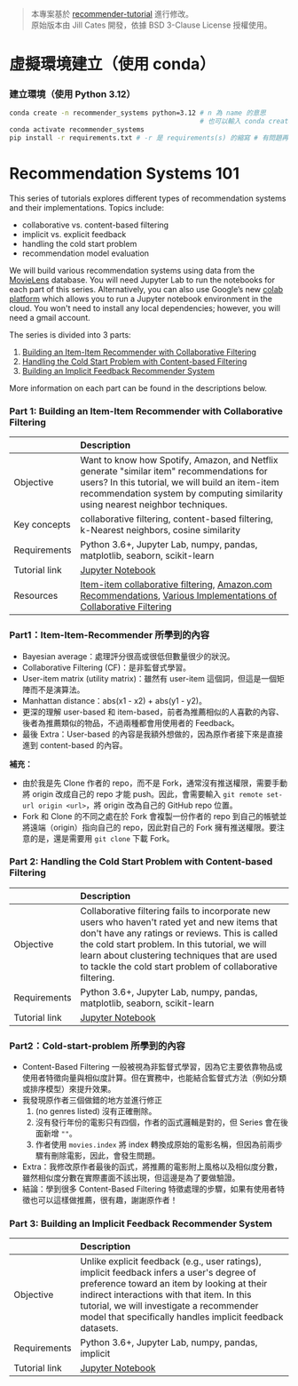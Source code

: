 > 本專案基於 [recommender-tutorial](https://github.com/topspinj/recommender-tutorial) 進行修改。  
> 原始版本由 Jill Cates 開發，依據 BSD 3-Clause License 授權使用。

# 虛擬環境建立（使用 conda）

### 建立環境（使用 Python 3.12）
```bash
conda create -n recommender_systems python=3.12 # n 為 name 的意思 
                                                # 也可以輸入 conda create --name recommender_systems python=3.12
conda activate recommender_systems
pip install -r requirements.txt # -r 是 requirements(s) 的縮寫 # 有問題再手動調整
```

# Recommendation Systems 101

This series of tutorials explores different types of recommendation systems and their implementations. Topics include:

- collaborative vs. content-based filtering
- implicit vs. explicit feedback
- handling the cold start problem
- recommendation model evaluation

We will build various recommendation systems using data from the [MovieLens](https://movielens.org/) database. You will need Jupyter Lab to run the notebooks for each part of this series. Alternatively, you can also use Google’s new [colab platform](https://colab.research.google.com) which allows you to run a Jupyter notebook environment in the cloud. You won't need to install any local dependencies; however, you will need a gmail account. 

The series is divided into 3 parts:

1. [Building an Item-Item Recommender with Collaborative Filtering](#part-1-building-an-item-item-recommender-with-collaborative-filtering)
2. [Handling the Cold Start Problem with Content-based Filtering](#part-2-handling-the-cold-start-problem-with-content-based-filtering)
3. [Building an Implicit Feedback Recommender System](#part-3-building-an-implicit-feedback-recommender-system)


More information on each part can be found in the descriptions below.

### Part 1: Building an Item-Item Recommender with Collaborative Filtering

| |Description |
|:-----------|:----------|
|Objective|Want to know how Spotify, Amazon, and Netflix generate "similar item" recommendations for users? In this tutorial, we will build an item-item recommendation system by computing similarity using nearest neighbor techniques.|
|Key concepts|collaborative filtering, content-based filtering, k-Nearest neighbors, cosine similarity|
|Requirements|Python 3.6+, Jupyter Lab, numpy, pandas, matplotlib, seaborn, scikit-learn|
|Tutorial link|[Jupyter Notebook](part-1-item-item-recommender.ipynb)|
|Resources|[Item-item collaborative filtering](https://www.wikiwand.com/en/Item-item_collaborative_filtering), [Amazon.com Recommendations](https://www.cs.umd.edu/~samir/498/Amazon-Recommendations.pdf), [Various Implementations of Collaborative Filtering](https://towardsdatascience.com/various-implementations-of-collaborative-filtering-100385c6dfe0) |

### Part1：Item-Item-Recommender 所學到的內容
- Bayesian average：處理評分很高或很低但數量很少的狀況。  
- Collaborative Filtering (CF)：是非監督式學習。  
- User-item matrix (utility matrix)：雖然有 user-item 這個詞，但這是一個矩陣而不是演算法。  
- Manhattan distance：abs(x1 - x2) + abs(y1 - y2)。  
- 更深的理解 user-based 和 item-based，前者為推薦相似的人喜歡的內容、後者為推薦類似的物品，不過兩種都會用使用者的 Feedback。  
- 最後 Extra：User-based 的內容是我額外想做的，因為原作者接下來是直接進到 content-based 的內容。  

**補充：**   
- 由於我是先 Clone 作者的 repo，而不是 Fork，通常沒有推送權限，需要手動將 origin 改成自己的 repo 才能 push。因此，會需要輸入 `git remote set-url origin <url>`，將 origin 改為自己的 GitHub repo 位置。  
- Fork 和 Clone 的不同之處在於 Fork 會複製一份作者的 repo 到自己的帳號並將遠端（origin）指向自己的 repo，因此對自己的 Fork 擁有推送權限。要注意的是，還是需要用 `git clone` 下載 Fork。

### Part 2: Handling the Cold Start Problem with Content-based Filtering

| |Description |
|:-----------|:----------|
|Objective|Collaborative filtering fails to incorporate new users who haven't rated yet and new items that don't have any ratings or reviews. This is called the cold start problem. In this tutorial, we will learn about clustering techniques that are used to tackle the cold start problem of collaborative filtering.|
|Requirements|Python 3.6+, Jupyter Lab, numpy, pandas, matplotlib, seaborn, scikit-learn|
|Tutorial link|[Jupyter Notebook](part-2-cold-start-problem.ipynb)|

### Part2：Cold-start-problem 所學到的內容  
- Content-Based Filtering 一般被視為非監督式學習，因為它主要依靠物品或使用者特徵向量與相似度計算。但在實務中，也能結合監督式方法（例如分類或排序模型）來提升效果。
- 我發現原作者三個做錯的地方並進行修正  
    1. (no genres listed) 沒有正確刪除。  
    2. 沒有發行年份的電影只有四個，作者的函式邏輯是對的，但 Series 會在後面新增 `""`。  
    3. 作者使用 `movies.index` 將 index 轉換成原始的電影名稱，但因為前兩步驟有刪除電影，因此，會發生問題。  
- Extra：我修改原作者最後的函式，將推薦的電影附上風格以及相似度分數，雖然相似度分數在實際畫面不該出現，但這邊是為了要做驗證。  
- 結論：學到很多 Content-Based Filtering 特徵處理的步驟，如果有使用者特徵也可以這樣做推薦，很有趣，謝謝原作者！

### Part 3: Building an Implicit Feedback Recommender System

| |Description |
|:-----------|:----------|
|Objective|Unlike explicit feedback (e.g., user ratings), implicit feedback infers a user's degree of preference toward an item by looking at their indirect interactions with that item. In this tutorial, we will investigate a recommender model that specifically handles implicit feedback datasets.|
|Requirements|Python 3.6+, Jupyter Lab, numpy, pandas, implicit|
|Tutorial link|[Jupyter Notebook](part-3-implicit-feedback-recommender.ipynb)|